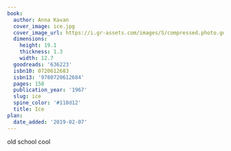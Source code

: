 ```yaml
---
book:
  author: Anna Kavan
  cover_image: ice.jpg
  cover_image_url: https://i.gr-assets.com/images/S/compressed.photo.goodreads.com/books/1328830578l/636223._SX98_.jpg
  dimensions:
    height: 19.1
    thickness: 1.3
    width: 12.7
  goodreads: '636223'
  isbn10: 0720612683
  isbn13: '9780720612684'
  pages: 158
  publication_year: '1967'
  slug: ice
  spine_color: '#110d12'
  title: Ice
plan:
  date_added: '2019-02-07'
---
```


old school cool
